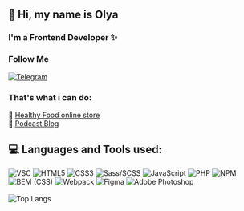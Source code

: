 ## 👋 Hi, my name is Olya 
### I'm a Frontend Developer ✨
### Follow Me
[![Telegram](https://img.shields.io/badge/-Telegram-090909?style=social&logo=Telegram&logoColor=27A0D9)](https://t.me/olyamosienko)
<br>
### That's what i can do:
🌱 [ Healthy Food online store ](https://olyamosienko.github.io/Module02-Shop/dist)<br>
🎤 [ Podcast Blog ](https://olyamos-podcast.ru)<br>

## 💻 Languages and Tools used:
![VSC](https://img.shields.io/badge/-VSCode-cccccc?style=for-the-badge&logo=visualstudiocode&logoColor=blue)
![HTML5](https://img.shields.io/badge/html5-%23E34F26.svg?style=for-the-badge&logo=html5&logoColor=white) 
![CSS3](https://img.shields.io/badge/css3-%231572B6.svg?style=for-the-badge&logo=css3&logoColor=white) 
![Sass/SCSS](https://img.shields.io/badge/-Sass/SCSS-db7093?style=for-the-badge&logo=sass&logoColor=f2f3f4)
![JavaScript](https://img.shields.io/badge/javascript-%23323330.svg?style=for-the-badge&logo=javascript&logoColor=%23F7DF1E) 
![PHP](https://img.shields.io/badge/php-%23777BB4.svg?style=for-the-badge&logo=php&logoColor=white) 
![NPM](https://img.shields.io/badge/NPM-%23323330.svg?style=for-the-badge&logo=npm&logoColor=32CD32) 
![BEM (CSS)](https://img.shields.io/badge/-BEM%20(CSS)-white?style=for-the-badge&logo=bem&logoColor=black)
![Webpack](https://img.shields.io/badge/webpack-%238DD6F9.svg?style=for-the-badge&logo=webpack&logoColor=black)
![Figma](https://img.shields.io/badge/-Figma-E6E6FA?style=for-the-badge&logo=Figma&logoColor=8B0000)
![Adobe Photoshop](https://img.shields.io/badge/-Photoshop-708090?style=for-the-badge&logo=adobephotoshop&logoColor=00FFFF)
<br><br>
![Top Langs](https://github-readme-stats.vercel.app/api/top-langs/?username=olyamosienko&layout=compact)
<br>


<!--
**OlyaMosienko/OlyaMosienko** is a ✨ _special_ ✨ repository because its `README.md` (this file) appears on your GitHub profile.

Here are some ideas to get you started:

- 🔭 I’m currently working on ...
- 🌱 I’m currently learning ...
- 👯 I’m looking to collaborate on ...
- 🤔 I’m looking for help with ...
- 💬 Ask me about ...
- 📫 How to reach me: ...
- 😄 Pronouns: ...
- ⚡ Fun fact: ...
-->
